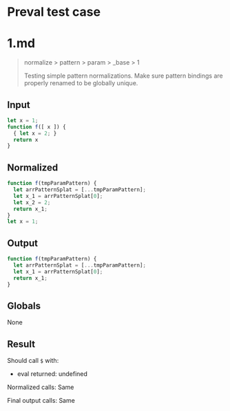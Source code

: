 # Preval test case

# 1.md

> normalize > pattern > param > _base > 1
>
> Testing simple pattern normalizations. Make sure pattern bindings are properly renamed to be globally unique.

## Input

`````js filename=intro
let x = 1;
function f([ x ]) {
  { let x = 2; }
  return x
}
`````

## Normalized

`````js filename=intro
function f(tmpParamPattern) {
  let arrPatternSplat = [...tmpParamPattern];
  let x_1 = arrPatternSplat[0];
  let x_2 = 2;
  return x_1;
}
let x = 1;
`````

## Output

`````js filename=intro
function f(tmpParamPattern) {
  let arrPatternSplat = [...tmpParamPattern];
  let x_1 = arrPatternSplat[0];
  return x_1;
}
`````

## Globals

None

## Result

Should call `$` with:
 - eval returned: undefined

Normalized calls: Same

Final output calls: Same
